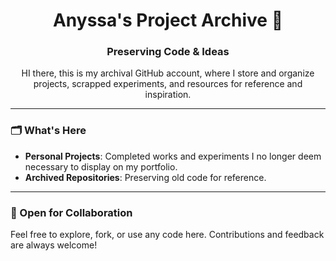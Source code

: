 <h1 align="center">Anyssa's Project Archive 📁</h1>
<h3 align="center">Preserving Code & Ideas</h3>

<p align="center">
  HI there, this is my archival GitHub account, where I store and organize projects, scrapped experiments, and resources for reference and inspiration.
</p>

---

### 🗂 What's Here
- **Personal Projects**: Completed works and experiments I no longer deem necessary to display on my portfolio.  
- **Archived Repositories**: Preserving old code for reference.  

---

### 🤝 Open for Collaboration
Feel free to explore, fork, or use any code here. Contributions and feedback are always welcome!
